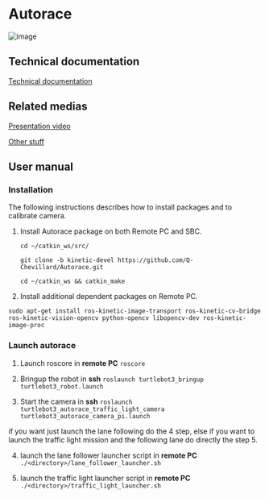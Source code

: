 # Autorace
![image](https://user-images.githubusercontent.com/62595618/145738760-61a1fe0c-c297-4c03-8b36-6aabd3469caa.png)

## Technical documentation
[Technical documentation](https://github.com/Q-Chevillard/Autorace/blob/511b83aabb3bfb0c0444316ae1cb6c88e4e65f3f/Technical%20Documentation.pdf)

## Related medias
[Presentation video](https://drive.google.com/file/d/1Lg9F2EBYEHoE_4bwjkpWVkNRPsdrSqEJ/view?usp=sharing)

[Other stuff](https://drive.google.com/drive/folders/1oEMVAOJoUQk3slDalRYiPA_bhgDXfmDj?usp=sharing)

## User manual
### Installation
The following instructions describes how to install packages and to calibrate camera.

1. Install Autorace package on both Remote PC and SBC.
   
   ```cd ~/catkin_ws/src/```
   
   ```git clone -b kinetic-devel https://github.com/Q-Chevillard/Autorace.git```
   
   ```cd ~/catkin_ws && catkin_make```


2. Install additional dependent packages on Remote PC.

```sudo apt-get install ros-kinetic-image-transport ros-kinetic-cv-bridge ros-kinetic-vision-opencv python-opencv libopencv-dev ros-kinetic-image-proc```

### Launch autorace
1. Launch roscore in **remote PC**
   ```roscore```

2. Bringup the robot in **ssh**
   ```roslaunch turtlebot3_bringup turtlebot3_robot.launch```
   
3. Start the camera in **ssh**
   ```roslaunch turtlebot3_autorace_traffic_light_camera turtlebot3_autorace_camera_pi.launch```
   
if you want just launch the lane following do the 4 step, else if you want to launch the traffic light mission and the following lane do directly the step 5.

4. launch the lane follower launcher script in **remote PC**
   ```./<directory>/lane_follower_launcher.sh```

5. launch the traffic light launcher script in **remote PC**
   ```./<directory>/traffic_light_launcher.sh```
